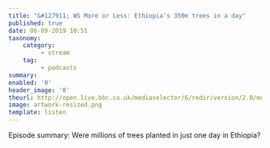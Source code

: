 ```yaml
---
title: "&#127911; WS More or Less: Ethiopia’s 350m trees in a day"
published: true
date: 06-09-2019 10:51
taxonomy:
    category:
         - stream
    tag:
         - podcasts
summary:
enabled: '0'
header_image: '0'
theurl: http://open.live.bbc.co.uk/mediaselector/6/redir/version/2.0/mediaset/audio-nondrm-download/proto/http/vpid/p07lgzcw.mp3
image: artwork-resized.png
template: listen
---
```

 
Episode summary: Were millions of trees planted in just one day in Ethiopia?

